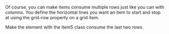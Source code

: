Of course, you can make items consume multiple rows just like you can with columns. You define the horizontal lines you want an item to start and stop at using the grid-row property on a grid item.


Make the element with the item5 class consume the last two rows.
